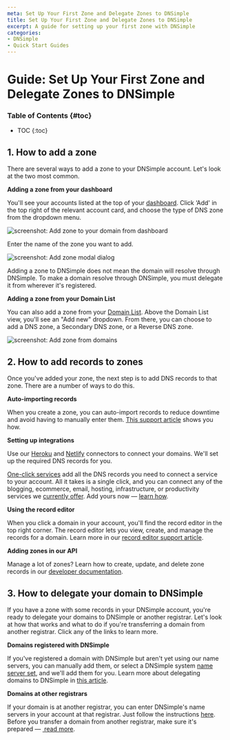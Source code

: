 ```yaml
---
meta: Set Up Your First Zone and Delegate Zones to DNSimple
title: Set Up Your First Zone and Delegate Zones to DNSimple
excerpt: A guide for setting up your first zone with DNSimple
categories:
- DNSimple
- Quick Start Guides
---
```



# Guide: Set Up Your First Zone and Delegate Zones to DNSimple

### Table of Contents {#toc}

* TOC
{:toc}

## 1. How to add a zone

There are several ways to add a zone to your DNSimple account. Let's look at the two most common.

**Adding a zone from your dashboard**

You'll see your accounts listed at the top of your [dashboard](https://support.dnsimple.com/articles/dashboard/). Click ‘Add' in the top right of the relevant account card, and choose the type of DNS zone from the dropdown menu.

![screenshot: Add zone to your domain from dashboard](/files/add-zone-from-dashboard.png)

Enter the name of the zone you want to add.

![screenshot: Add zone modal dialog](/files/add-zone-modal.png)

<info>
Adding a zone to DNSimple does not mean the domain will resolve through DNSimple. To make a domain resolve through DNSimple, you must delegate it from wherever it's registered.
</info>

**Adding a zone from your Domain List**

You can also add a zone from your [Domain List](https://support.dnsimple.com/articles/domain-list/#add-new). Above the Domain List view, you'll see an "Add new" dropdown. From there, you can choose to add a DNS zone, a Secondary DNS zone, or a Reverse DNS zone.

![screenshot: Add zone from domains](/files/add-zone-from-domains.png)

## 2. How to add records to zones

Once you've added your zone, the next step is to add DNS records to that zone. There are a number of ways to do this.

**Auto-importing records**

When you create a zone, you can auto-import records to reduce downtime and avoid having to manually enter them. [This support article](https://support.dnsimple.com/articles/auto-import-dns/) shows you how.

**Setting up integrations**

Use our [Heroku](https://support.dnsimple.com/articles/heroku-connector/) and [Netlify](https://support.dnsimple.com/articles/netlify-connector/)
connectors to connect your domains. We'll set up the required DNS records for you.

[One-click services](https://support.dnsimple.com/articles/services/) add all the DNS records you need to connect a service to your account. All it takes is a single click, and you can connect any of the blogging, ecommerce, email, hosting, infrastructure, or productivity services we [currently offer](https://dnsimple.com/benefits/integrations). Add yours now — [learn how](https://support.dnsimple.com/articles/services/#adding-a-service).

**Using the record editor**

When you click a domain in your account, you'll find the record editor in the top right corner. The record editor lets you view, create, and manage the records for a domain. Learn more in our [record editor support article](https://support.dnsimple.com/articles/record-editor/#adding-a-record).

**Adding zones in our API**

Manage a lot of zones? Learn how to create, update, and delete zone records in our [developer documentation](https://developer.dnsimple.com/v2/zones/records/#createZoneRecord).

## 3. How to delegate your domain to DNSimple

If you have a zone with some records in your DNSimple account, you're ready to delegate your domains to DNSimple or another registrar. Let's look at how that works and what to do if you're transferring a domain from another registrar. Click any of the links to learn more.

**Domains registered with DNSimple**

If you've registered a domain with DNSimple but aren't yet using our name servers, you can manually add them, or select a DNSimple system [name server set](https://support.dnsimple.com/articles/name-server-sets#system-name-server-sets), and we'll add them for you. Learn more about delegating domains to DNSimple in [this article](https://support.dnsimple.com/articles/delegating-dnsimple-registered/).

**Domains at other registrars**

If your domain is at another registrar, you can enter DNSimple's name servers in your account at that registrar. Just follow the instructions [here](https://support.dnsimple.com/articles/delegating-dnsimple-hosted). Before you transfer a domain from another registrar, make sure it's prepared — [ read more](https://support.dnsimple.com/articles/before-transferring-domain/).

